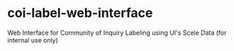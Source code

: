 # coi-label-web-interface
Web Interface for Community of Inquiry Labeling using UI's Scele Data (for internal use only)
